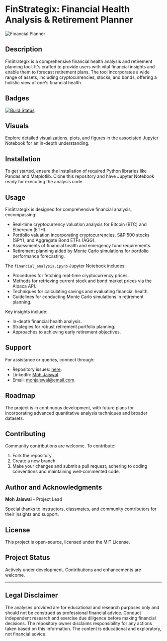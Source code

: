 # FinStrategix: Financial Health Analysis & Retirement Planner

![Financial Planner](https://mir-s3-cdn-cf.behance.net/project_modules/max_3840/e72e26180804253.65115fcd189b0.png)

## Description

FinStrategix is a comprehensive financial health analysis and retirement planning tool. It's crafted to provide users with vital financial insights and enable them to forecast retirement plans. The tool incorporates a wide range of assets, including cryptocurrencies, stocks, and bonds, offering a holistic view of one's financial health.

## Badges

[![Build Status](https://img.shields.io/badge/Build-Passing-brightgreen)](https://github.com/your-username/financial-planner)

## Visuals

Explore detailed visualizations, plots, and figures in the associated Jupyter Notebook for an in-depth understanding.

## Installation

To get started, ensure the installation of required Python libraries like Pandas and Matplotlib. Clone this repository and have Jupyter Notebook ready for executing the analysis code.

## Usage

FinStrategix is designed for comprehensive financial analysis, encompassing:

- Real-time cryptocurrency valuation analysis for Bitcoin (BTC) and Ethereum (ETH).
- Portfolio valuation incorporating cryptocurrencies, S&P 500 stocks (SPY), and Aggregate Bond ETFs (AGG).
- Assessments of financial health and emergency fund requirements.
- Retirement planning aided by Monte Carlo simulations for portfolio performance forecasting.

The `financial_analysis.ipynb` Jupyter Notebook includes:

- Procedures for fetching real-time cryptocurrency prices.
- Methods for retrieving current stock and bond market prices via the Alpaca API.
- Techniques for calculating savings and evaluating financial health.
- Guidelines for conducting Monte Carlo simulations in retirement planning.

Key insights include:

- In-depth financial health analysis.
- Strategies for robust retirement portfolio planning.
- Approaches to achieving early retirement objectives.

## Support

For assistance or queries, connect through:

- Repository issues: [here](https://github.com/mohjaiswal/FinStrategix/issues).
- LinkedIn: [Moh Jaiswal](https://www.linkedin.com/in/mohjaiswal).
- Email: mohjaiswal@email.com.

## Roadmap

The project is in continuous development, with future plans for incorporating advanced quantitative analysis techniques and broader datasets.

## Contributing

Community contributions are welcome. To contribute:

1. Fork the repository.
2. Create a new branch.
3. Make your changes and submit a pull request, adhering to coding conventions and maintaining well-commented code.

## Author and Acknowledgments

**Moh Jaiswal** - Project Lead

Special thanks to instructors, classmates, and community contributors for their insights and support.

## License

This project is open-source, licensed under the MIT License.

## Project Status

Actively under development. Contributions and enhancements are welcome.

---

## Legal Disclaimer

The analyses provided are for educational and research purposes only and should not be construed as professional financial advice. Conduct independent research and exercise due diligence before making financial decisions. The repository owner disclaims responsibility for any actions taken based on this information. The content is educational and exploratory, not financial advice.
